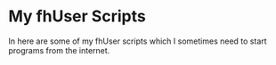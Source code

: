 # My fhUser Scripts

In here are some of my fhUser scripts which I sometimes need to start programs
from the internet.
